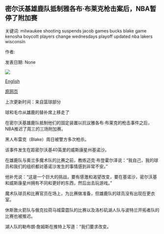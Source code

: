 ## 密尔沃基雄鹿队抵制雅各布·布莱克枪击案后，NBA暂停了附加赛

关键词: milwaukee shooting suspends jacob games bucks blake game kenosha boycott players change wednesdays playoff updated nba lakers wisconsin

作者: 

发表日期: None

![](https://ichef.bbci.co.uk/live-experience/cps/624/cpsprodpb/6C5F/production/_114134772_tv063050822.jpg)

[English](NBA%20suspends%20play-off%20games%20after%20Milwaukee%20Bucks%27%20boycott%20over%20Jacob%20Blake%20shooting.md)

[原网页](https://www.bbc.com/sport/basketball/53926764)

上次更新时间：来自篮球部分

球和毛巾从雄鹿的替补席上移走了

在密尔沃基雄鹿队抵制他们的固定装置以抗议雅各布·布莱克的枪击事件之后，NBA推迟了周三的三场附加赛。

黑人布雷克（Blake）周日被警方多次枪杀。

该事件发生在距密尔沃基40英里的威斯康星州基诺沙。

在雄鹿队与奥兰多魔术队的比赛之前，教练迈克·布登霍尔泽说：“我自己，我的球员和我们的组织都对基诺沙发生的事情感到非常不安。”

他补充说：“这是一个巨大的挑战，要有感激和渴望改变，要在基诺沙，密尔沃基和威斯康星州拥有不同和更好的东西，然后出去玩游戏。”

魔术队球员和比赛官员在场上，为比赛做准备，但雄鹿队的球员没有出现在更衣室。

休斯敦火箭队与俄克拉荷马城雷霆队的比赛以及洛杉矶湖人队与波特兰开拓者队的比赛也被推迟。

湖人队的勒布朗·詹姆斯在推特上写道：“我们要求改变。